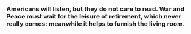 ### Americans will listen, but they do not care to read. War and Peace must wait for the leisure of retirement, which never really comes: meanwhile it helps to furnish the living room.